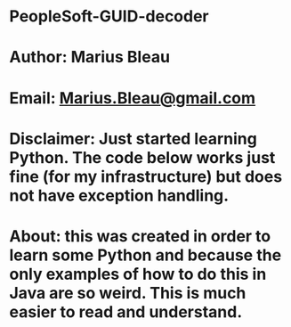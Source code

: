 # PeopleSoft-GUID-decoder
# Author: Marius Bleau
# Email: Marius.Bleau@gmail.com
# Disclaimer: Just started learning Python. The code below works just fine (for my infrastructure) but does not have exception handling.
# About: this was created in order to learn some Python and because the only examples of how to do this in Java are so weird. This is much easier to read and understand.
